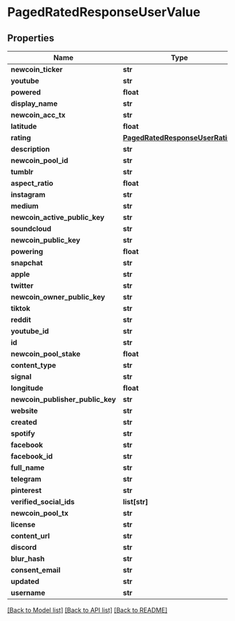 # PagedRatedResponseUserValue

## Properties
Name | Type | Description | Notes
------------ | ------------- | ------------- | -------------
**newcoin_ticker** | **str** |  | [optional] 
**youtube** | **str** |  | [optional] 
**powered** | **float** |  | [optional] 
**display_name** | **str** |  | [optional] 
**newcoin_acc_tx** | **str** |  | [optional] 
**latitude** | **float** |  | [optional] 
**rating** | [**PagedRatedResponseUserRating**](PagedRatedResponseUserRating.md) |  | [optional] 
**description** | **str** |  | [optional] 
**newcoin_pool_id** | **str** |  | [optional] 
**tumblr** | **str** |  | [optional] 
**aspect_ratio** | **float** |  | [optional] 
**instagram** | **str** |  | [optional] 
**medium** | **str** |  | [optional] 
**newcoin_active_public_key** | **str** |  | [optional] 
**soundcloud** | **str** |  | [optional] 
**newcoin_public_key** | **str** |  | [optional] 
**powering** | **float** |  | [optional] 
**snapchat** | **str** |  | [optional] 
**apple** | **str** |  | [optional] 
**twitter** | **str** |  | [optional] 
**newcoin_owner_public_key** | **str** |  | [optional] 
**tiktok** | **str** |  | [optional] 
**reddit** | **str** |  | [optional] 
**youtube_id** | **str** |  | [optional] 
**id** | **str** |  | [optional] 
**newcoin_pool_stake** | **float** |  | [optional] 
**content_type** | **str** |  | [optional] 
**signal** | **str** |  | [optional] 
**longitude** | **float** |  | [optional] 
**newcoin_publisher_public_key** | **str** |  | [optional] 
**website** | **str** |  | [optional] 
**created** | **str** |  | [optional] 
**spotify** | **str** |  | [optional] 
**facebook** | **str** |  | [optional] 
**facebook_id** | **str** |  | [optional] 
**full_name** | **str** |  | [optional] 
**telegram** | **str** |  | [optional] 
**pinterest** | **str** |  | [optional] 
**verified_social_ids** | **list[str]** |  | [optional] 
**newcoin_pool_tx** | **str** |  | [optional] 
**license** | **str** |  | [optional] 
**content_url** | **str** |  | [optional] 
**discord** | **str** |  | [optional] 
**blur_hash** | **str** |  | [optional] 
**consent_email** | **str** |  | [optional] 
**updated** | **str** |  | [optional] 
**username** | **str** |  | [optional] 

[[Back to Model list]](../README.md#documentation-for-models) [[Back to API list]](../README.md#documentation-for-api-endpoints) [[Back to README]](../README.md)


